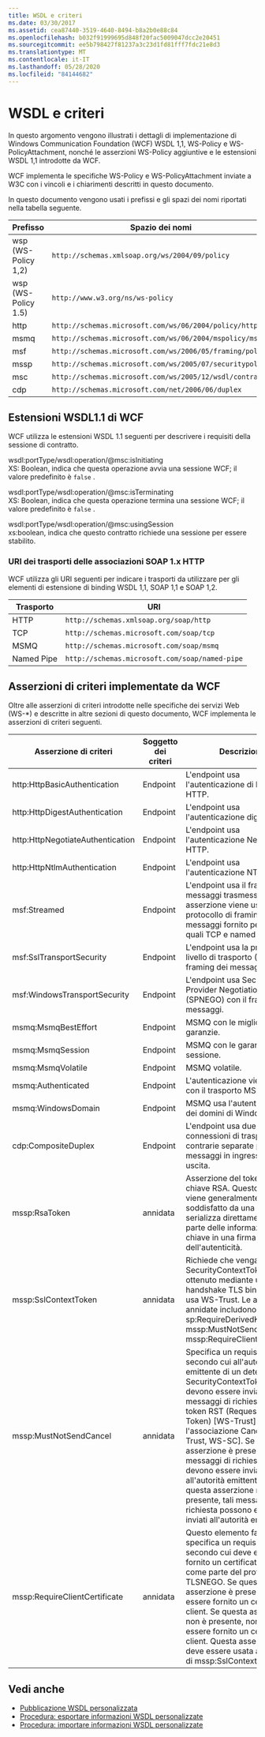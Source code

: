 ```yaml
---
title: WSDL e criteri
ms.date: 03/30/2017
ms.assetid: cea87440-3519-4640-8494-b8a2b0e88c84
ms.openlocfilehash: b032f91999695d848f20fac5009047dcc2e20451
ms.sourcegitcommit: ee5b798427f81237a3c23d1fd81fff7fdc21e8d3
ms.translationtype: MT
ms.contentlocale: it-IT
ms.lasthandoff: 05/28/2020
ms.locfileid: "84144682"
---
```

# <a name="wsdl-and-policy"></a>WSDL e criteri
In questo argomento vengono illustrati i dettagli di implementazione di Windows Communication Foundation (WCF) WSDL 1,1, WS-Policy e WS-PolicyAttachment, nonché le asserzioni WS-Policy aggiuntive e le estensioni WSDL 1,1 introdotte da WCF.  
  
 WCF implementa le specifiche WS-Policy e WS-PolicyAttachment inviate a W3C con i vincoli e i chiarimenti descritti in questo documento.  
  
 In questo documento vengono usati i prefissi e gli spazi dei nomi riportati nella tabella seguente.  
  
|Prefisso|Spazio dei nomi|  
|------------|---------------|  
|wsp (WS-Policy 1,2)|`http://schemas.xmlsoap.org/ws/2004/09/policy`|  
|wsp (WS-Policy 1.5)|`http://www.w3.org/ns/ws-policy`|  
|http|`http://schemas.microsoft.com/ws/06/2004/policy/http`|  
|msmq|`http://schemas.microsoft.com/ws/06/2004/mspolicy/msmq`|  
|msf|`http://schemas.microsoft.com/ws/2006/05/framing/policy`|  
|mssp|`http://schemas.microsoft.com/ws/2005/07/securitypolicy`|  
|msc|`http://schemas.microsoft.com/ws/2005/12/wsdl/contract`|  
|cdp|`http://schemas.microsoft.com/net/2006/06/duplex`|  
  
## <a name="wcf-wsdl11-extensions"></a>Estensioni WSDL1.1 di WCF  
 WCF utilizza le estensioni WSDL 1.1 seguenti per descrivere i requisiti della sessione di contratto.  
  
 wsdl:portType/wsdl:operation/@msc:isInitiating  
 XS: Boolean, indica che questa operazione avvia una sessione WCF; il valore predefinito è `false` .  
  
 wsdl:portType/wsdl:operation/@msc:isTerminating  
 XS: Boolean, indica che questa operazione termina una sessione WCF; il valore predefinito è `false` .  
  
 wsdl:portType/wsdl:operation/@msc:usingSession  
 xs:boolean, indica che questo contratto richiede una sessione per essere stabilito.  
  
### <a name="soap-1x-http-binding-transport-uris"></a>URI dei trasporti delle associazioni SOAP 1.x HTTP  
 WCF utilizza gli URI seguenti per indicare i trasporti da utilizzare per gli elementi di estensione di binding WSDL 1,1, SOAP 1,1 e SOAP 1,2.  
  
|Trasporto|URI|  
|---------------|---------|  
|HTTP|`http://schemas.xmlsoap.org/soap/http`|  
|TCP|`http://schemas.microsoft.com/soap/tcp`|  
|MSMQ|`http://schemas.microsoft.com/soap/msmq`|  
|Named Pipe|`http://schemas.microsoft.com/soap/named-pipe`|  
  
## <a name="policy-assertions-implemented-by-wcf"></a>Asserzioni di criteri implementate da WCF  
 Oltre alle asserzioni di criteri introdotte nelle specifiche dei servizi Web (WS-*) e descritte in altre sezioni di questo documento, WCF implementa le asserzioni di criteri seguenti.  
  
|Asserzione di criteri|Soggetto dei criteri|Descrizione|  
|----------------------|--------------------|-----------------|  
|http:HttpBasicAuthentication|Endpoint|L'endpoint usa l'autenticazione di base HTTP.|  
|http:HttpDigestAuthentication|Endpoint|L'endpoint usa l'autenticazione digest HTTP.|  
|http:HttpNegotiateAuthentication|Endpoint|L'endpoint usa l'autenticazione Negotiate HTTP.|  
|http:HttpNtlmAuthentication|Endpoint|L'endpoint usa l'autenticazione NTLM HTTP.|  
|msf:Streamed|Endpoint|L'endpoint usa il framing dei messaggi trasmessi. Questa asserzione viene usata con il protocollo di framing dei messaggi fornito per trasporti quali TCP e named pipe.|  
|msf:SslTransportSecurity|Endpoint|L'endpoint usa la protezione a livello di trasporto (TLS) con il framing dei messaggi.|  
|msf:WindowsTransportSecurity|Endpoint|L'endpoint usa Security Provider Negotiation (SPNEGO) con il framing dei messaggi.|  
|msmq:MsmqBestEffort|Endpoint|MSMQ con le migliori garanzie.|  
|msmq:MsmqSession|Endpoint|MSMQ con le garanzie di sessione.|  
|msmq:MsmqVolatile|Endpoint|MSMQ volatile.|  
|msmq:Authenticated|Endpoint|L'autenticazione viene usata con il trasporto MSMQ.|  
|msmq:WindowsDomain|Endpoint|MSMQ usa l'autenticazione dei domini di Windows.|  
|cdp:CompositeDuplex|Endpoint|L'endpoint usa due connessioni di trasporto contrarie separate per i messaggi in ingresso e in uscita.|  
|mssp:RsaToken|annidata|Asserzione del token della chiave RSA. Questo requisito viene generalmente soddisfatto da una chiave RSA serializza direttamente come parte delle informazioni sulla chiave in una firma di verifica dell'autenticità.|  
|mssp:SslContextToken|annidata|Richiede che venga usato un SecurityContextToken ottenuto mediante un handshake TLS binario che usa WS-Trust. Le asserzioni annidate includono: sp:RequireDerivedKeys, mssp:MustNotSendCancel, mssp:RequireClientCertificate.|  
|mssp:MustNotSendCancel|annidata|Specifica un requisito secondo cui all'autorità emittente di un determinato SecurityContextToken non devono essere inviati messaggi di richiesta di un token RST (Request Security Token) [WS-Trust] usando l'associazione Cancel [WS-Trust, WS-SC]. Se questa asserzione è presente, tali messaggi di richiesta non devono essere inviati all'autorità emittente. Se questa asserzione non è presente, tali messaggi di richiesta possono essere inviati all'autorità emittente.|  
|mssp:RequireClientCertificate|annidata|Questo elemento facoltativo specifica un requisito secondo cui deve essere fornito un certificato client come parte del protocollo TLSNEGO. Se questa asserzione è presente, deve essere fornito un certificato client. Se questa asserzione non è presente, non deve essere fornito un certificato client. Questa asserzione non deve essere usata al di fuori di mssp:SslContextToken.|  
  
## <a name="see-also"></a>Vedi anche

- [Pubblicazione WSDL personalizzata](../../../../docs/framework/wcf/samples/custom-wsdl-publication.md)
- [Procedura: esportare informazioni WSDL personalizzate](../../../../docs/framework/wcf/extending/how-to-export-custom-wsdl.md)
- [Procedura: importare informazioni WSDL personalizzate](../../../../docs/framework/wcf/extending/how-to-import-custom-wsdl.md)
